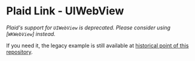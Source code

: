 # Plaid Link - UIWebView

*Plaid's support for `UIWebView` is deprecated. Please consider using [`WKWebView`] instead.*

If you need it, the legacy example is still available at [historical point of this repository][old-example].

[old-example]: https://github.com/plaid/link/tree/fe0c273c040fac3ff026efb041f86181bfe4f174/webviews/examples/uiwebview

